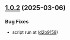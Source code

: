 ## [1.0.2](https://github.com/simochee/Escape-Saver-for-Sheets/compare/v1.0.1...v1.0.2) (2025-03-06)


### Bug Fixes

* script run at ([d2b9158](https://github.com/simochee/Escape-Saver-for-Sheets/commit/d2b915860dacc81eabc5384c15e8970f6848c42d))
